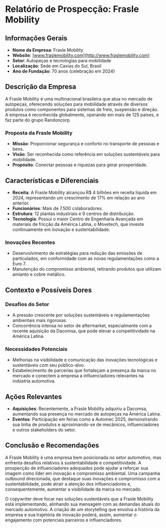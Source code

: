 # Relatório de Prospecção: Frasle Mobility

## Informações Gerais
- **Nome da Empresa**: Frasle Mobility
- **Website**: [www.fraslemobility.com](http://www.fraslemobility.com)
- **Setor**: Autopeças e tecnologias para mobilidade
- **Localização**: Sede em Caxias do Sul, Brasil
- **Ano de Fundação**: 70 anos (celebração em 2024)

## Descrição da Empresa 
A Frasle Mobility é uma multinacional brasileira que atua no mercado de autopeças, oferecendo soluções para mobilidade através de diversos produtos como componentes para sistemas de freio, suspensão e direção. A empresa é reconhecida globalmente, operando em mais de 125 países, e faz parte do grupo Randoncorp.

### Proposta da Frasle Mobility
- **Missão**: Proporcionar segurança e conforto no transporte de pessoas e bens.
- **Visão**: Ser reconhecida como referência em soluções sustentáveis para mobilidade.
- **Propósito**: Conectar pessoas e riquezas para gerar prosperidade.

## Características e Diferenciais
- **Receita**: A Frasle Mobility alcançou R$ 4 bilhões em receita líquida em 2024, representando um crescimento de 17% em relação ao ano anterior.
- **Funcionários**: Mais de 7.500 colaboradores.
- **Estrutura**: 12 plantas industriais e 9 centros de distribuição.
- **Tecnologia**: Possui o maior Centro de Engenharia Avançada em materiais de fricção da América Latina, o Movetech, que investe continuamente em inovação e sustentabilidade.

### Inovações Recentes
- Desenvolvimento de estratégias para redução das emissões de particulados, em conformidade com as novas regulamentações como a Euro 7.
- Manutenção do compromisso ambiental, retirando produtos que utilizam amianto e cobre metálico.

## Contexto e Possíveis Dores
### Desafios do Setor
- A pressão crescente por soluções sustentáveis e regulamentações ambientais mais rigorosas.
- Concorrência intensa no setor de aftermarket, especialmente com a recente aquisição da Dacomsa, que pode elevar a competitividade na América Latina.

### Necessidades Potenciais
- Melhorias na visibilidade e comunicação das inovações tecnológicas e sustentáveis com seu público-alvo.
- Estabelecimento de parcerias que fortaleçam a presença da marca no mercado e conectem a empresa a influenciadores relevantes na indústria automotiva.

## Ações Relevantes
- **Aquisições**: Recentemente, a Frasle Mobility adquiriu a Dacomsa, aumentando sua presença no mercado de autopeças na América Latina.
- **Eventos**: Participação em feiras como a Automec 2025, demonstrando sua linha de produtos e aproximando-se de mecânicos, influenciadores e outros stakeholders do setor.

## Conclusão e Recomendações
A Frasle Mobility é uma empresa bem posicionada no setor automotivo, mas enfrenta desafios relativos à sustentabilidade e competitividade. A prospecção de influenciadores adequados pode ajudar a reforçar sua imagem como líder em inovação e compromisso ambiental. Uma campanha outbound direcionada, que destaque suas inovações e compromisso com a sustentabilidade, pode atrair a atenção dos influenciadores e, consequentemente, aumentar a visibilidade da marca no mercado.

O copywriter deve focar nas soluções sustentáveis que a Frasle Mobility está implementando, alinhando sua mensagem com as demandas atuais do mercado automotivo. A criação de um storytelling que envolva a história da empresa e sua trajetória de inovação poderá, assim, aumentar o engajamento com potenciais parceiros e influenciadores.
